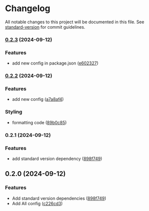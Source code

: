 # Changelog

All notable changes to this project will be documented in this file. See [standard-version](https://github.com/conventional-changelog/standard-version) for commit guidelines.

### [0.2.3](https://github.com/krbaio3/lib-ts-core/compare/v0.2.2...v0.2.3) (2024-09-12)


### Features

* add new config in package.json ([e602327](https://github.com/krbaio3/lib-ts-core/commit/e602327969e14b57f9251ad5b1e05bcdc481fd55))

### [0.2.2](https://github.com/krbaio3/lib-ts-core/compare/v0.2.1...v0.2.2) (2024-09-12)


### Features

* add new config ([a7a8af4](https://github.com/krbaio3/lib-ts-core/commit/a7a8af4cb696cfb40b04e9fb3e4f047abd75b23c))


### Styling

* formatting code ([89b0c85](https://github.com/krbaio3/lib-ts-core/commit/89b0c8557d561831a6fb3321b55e0aa5b9ffc0ff))

### 0.2.1 (2024-09-12)

### Features

- add standard version dependency ([898f749](https://github.com/krbaio3/lib-ts-core/commit/898f74978bd82f110f7eae4daa273c18b78ebebc))

## 0.2.0 (2024-09-12)

### Features

- Add standard version dependencies ([898f749](https://github.com/krbaio3/lib-ts-core/commit/898f74978bd82f110f7eae4daa273c18b78ebebc))
- Add All config ([c226cd3](https://github.com/krbaio3/lib-ts-core/commit/c226cd38328f322e84911e94ca1b69dec9934ca2))

